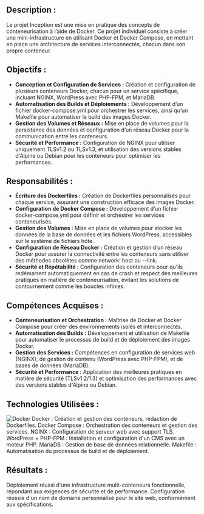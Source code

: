 ## Description :
Le projet Inception est une mise en pratique des concepts de conteneurisation à l’aide de Docker. Ce projet individuel consiste à créer une mini-infrastructure en utilisant Docker et Docker Compose, en mettant en place une architecture de services interconnectés, chacun dans son propre conteneur.

## Objectifs :
- **Conception et Configuration de Services :** Création et configuration de plusieurs conteneurs Docker, chacun pour un service spécifique, incluant NGINX, WordPress avec PHP-FPM, et MariaDB.
- **Automatisation des Builds et Déploiements :** Développement d’un fichier docker-compose.yml pour orchestrer les services, ainsi qu’un Makefile pour automatiser le build des images Docker.
- **Gestion des Volumes et Réseaux :** Mise en place de volumes pour la persistance des données et configuration d’un réseau Docker pour la communication entre les conteneurs.
- **Sécurité et Performance :** Configuration de NGINX pour utiliser uniquement TLSv1.2 ou TLSv1.3, et utilisation des versions stables d'Alpine ou Debian pour les conteneurs pour optimiser les performances.

## Responsabilités :
- **Écriture des Dockerfiles :** Création de Dockerfiles personnalisés pour chaque service, assurant une construction efficace des images Docker.
- **Configuration de Docker Compose :** Développement d’un fichier docker-compose.yml pour définir et orchestrer les services conteneurisés.
- **Gestion des Volumes :** Mise en place de volumes pour stocker les données de la base de données et les fichiers WordPress, accessibles sur le système de fichiers hôte.
- **Configuration de Réseau Docker :** Création et gestion d’un réseau Docker pour assurer la connectivité entre les conteneurs sans utiliser des méthodes obsolètes comme network: host ou --link.
- **Sécurité et Répétabilité :** Configuration des conteneurs pour qu'ils redémarrent automatiquement en cas de crash et respect des meilleures pratiques en matière de conteneurisation, évitant les solutions de contournement comme les boucles infinies.
  
## Compétences Acquises :
- **Conteneurisation et Orchestration :** Maîtrise de Docker et Docker Compose pour créer des environnements isolés et interconnectés.
- **Automatisation des Builds :** Développement et utilisation de Makefile pour automatiser le processus de build et de déploiement des images Docker.
- **Gestion des Services :** Compétences en configuration de services web (NGINX), de gestion de contenu (WordPress avec PHP-FPM), et de bases de données (MariaDB).
- **Sécurité et Performance :** Application des meilleures pratiques en matière de sécurité (TLSv1.2/1.3) et optimisation des performances avec des versions stables d'Alpine ou Debian.

## Technologies Utilisées :
![Docker](https://avatars.githubusercontent.com/u/7739233?s=200&v=4)
Docker : Création et gestion des conteneurs, rédaction de Dockerfiles.
Docker Compose : Orchestration des conteneurs et gestion des services.
NGINX : Configuration de serveur web avec support TLS.
WordPress + PHP-FPM : Installation et configuration d'un CMS avec un moteur PHP.
MariaDB : Gestion de base de données relationnelle.
Makefile : Automatisation du processus de build et de déploiement.

## Résultats :
Déploiement réussi d'une infrastructure multi-conteneurs fonctionnelle, répondant aux exigences de sécurité et de performance.
Configuration réussie d'un nom de domaine personnalisé pour le site web, conformément aux spécifications.

